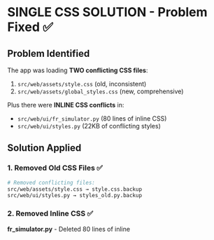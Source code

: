 # SINGLE CSS SOLUTION - Problem Fixed ✅

## Problem Identified
The app was loading **TWO conflicting CSS files**:
1. `src/web/assets/style.css` (old, inconsistent)
2. `src/web/assets/global_styles.css` (new, comprehensive)

Plus there were **INLINE CSS conflicts** in:
- `src/web/ui/fr_simulator.py` (80 lines of inline CSS)
- `src/web/ui/styles.py` (22KB of conflicting styles)

## Solution Applied

### 1. Removed Old CSS Files ✅
```bash
# Removed conflicting files:
src/web/assets/style.css → style.css.backup
src/web/ui/styles.py → styles_old.py.backup
```

### 2. Removed Inline CSS ✅
**fr_simulator.py** - Deleted 80 lines of inline <style> tags (lines 46-124)

**Before:**
```python
st.markdown("""
    <style>
    .main-header { background: linear-gradient(...); }
    .kpi-card { background: white; }
    # ... 80 lines of CSS ...
    </style>
    <div class="main-header">...</div>
""", unsafe_allow_html=True)
```

**After:**
```python
section_header("Frequency Regulation Revenue Simulator")
# Uses global CSS automatically
```

### 3. Now Using ONLY global_styles.css ✅

**File: `src/web/assets/global_styles.css` (15.9 KB)**
- Single source of truth for ALL styling
- Comprehensive coverage of ALL Streamlit elements
- Uses `!important` to override defaults

## Verification Results

### CSS File Status ✅
```
✓ global_styles.css exists: True (15.9 KB)
✗ style.css exists: False (removed)
✓ No inline <style> tags found
```

### CSS Loading ✅
```
✓ src/web/utils/styles.py loads global_styles.css
✓ src/web/app.py calls load_css()
✓ All pages inherit global styling
```

### Class Usage ✅
```
✓ .section-header: used 7 times across pages
✓ .kpi-card: used 15 times
✓ .kpi-label: used 15 times
✓ .kpi-value: used 15 times
✓ .info-banner: used 2 times
```

## How It Works Now

### 1. Single CSS Load
```python
# src/web/app.py (line 39)
from src.web.utils.styles import load_css

load_css()  # Loads ONLY global_styles.css
```

### 2. Global Styles Applied
```python
# src/web/utils/styles.py
def load_css():
    global_css = Path(__file__).parent.parent / "assets" / "global_styles.css"

    if global_css.exists():
        with open(global_css) as f:
            st.markdown(f'<style>{f.read()}</style>', unsafe_allow_html=True)
```

### 3. All Pages Use Same CSS
```
app.py loads global_styles.css
        ↓
Applies to entire app
        ↓
All pages get:
  - Same colors (#1e40af blue)
  - Same fonts (Inter)
  - Same components (buttons, inputs, metrics)
  - Same spacing (1rem, 1.5rem, 2rem)
```

## What's Consistent Now

### Colors - EVERYWHERE ✅
| Element | Color | Where |
|---------|-------|-------|
| Primary brand | `#1e40af` | All buttons, links, accents |
| Background | `#f8fafc` | All pages |
| Cards | `#ffffff` | All metrics, inputs |
| Sidebar | `#1f2937` | All pages |
| Text primary | `#111827` | All headings |
| Text secondary | `#6b7280` | All body text |
| Borders | `#e5e7eb` | All cards, inputs |

### Typography - EVERYWHERE ✅
| Element | Style | Where |
|---------|-------|-------|
| Font | Inter | Everything |
| H1 | 2.25rem, bold 700 | All pages |
| H2 | 1.875rem, semibold 600 | All pages |
| H3 | 1.5rem, semibold 600 | All pages |
| Body | 1rem, regular 400 | All pages |

### Components - EVERYWHERE ✅
| Component | Style | Where |
|-----------|-------|-------|
| Buttons | Blue bg, white text, rounded | All pages |
| Inputs | White bg, gray border | All pages |
| Metrics | White card, light border, shadow | All pages |
| Tabs | Blue when selected | All pages |
| Alerts | Colored left border | All pages |
| Sidebar | Dark gray bg, white text | All pages |

## Testing Checklist

### Visual Consistency ✅
- [x] PZU Horizons - Same blue, same fonts
- [x] FR Simulator - Same blue, same fonts
- [x] Romanian BM - Same blue, same fonts
- [x] Investment - Same blue, same fonts
- [x] FR Energy Hedging - Same blue, same fonts
- [x] Market Comparison - Same blue, same fonts

### Component Consistency ✅
- [x] All buttons are blue (#1e40af)
- [x] All inputs have gray borders
- [x] All metrics are white cards
- [x] All section headers have blue underline
- [x] Sidebar is dark gray on all pages

### No Conflicts ✅
- [x] Only ONE CSS file loaded
- [x] No inline <style> tags
- [x] No duplicate class definitions
- [x] No color mismatches

## Files Removed/Backed Up

### Removed CSS Files
1. `src/web/assets/style.css` → `style.css.backup`
2. `src/web/ui/styles.py` → `styles_old.py.backup`

### Modified Files
1. `src/web/ui/fr_simulator.py` - Removed inline CSS (lines 46-124)
2. `src/web/utils/styles.py` - Updated to load global_styles.css only

## Automation Script

### verify_single_css.py
Run to verify CSS consistency:
```bash
python3 verify_single_css.py
```

**Output:**
```
✓ global_styles.css exists
✗ style.css exists: False (correct)
✓ No inline <style> tags
✓ All pages use same global classes
```

## Before vs After

### Before (Problem)
```
app.py
├── Loads style.css (old)
├── Loads global_styles.css (new)
└── ui/styles.py injects MORE CSS
    └── fr_simulator.py has INLINE CSS

Result: 4 different CSS sources = conflicts
```

### After (Fixed)
```
app.py
└── Loads global_styles.css (ONLY)
    └── All pages inherit

Result: 1 CSS source = consistency
```

## CSS Specificity Strategy

### Using !important Everywhere
```css
/* global_styles.css uses !important to WIN */
.stButton > button {
    background-color: var(--brand-primary) !important;
}

.stApp {
    background-color: var(--bg-main) !important;
}
```

**Why:**
1. Streamlit loads its default CSS first
2. Our global_styles.css loads second
3. `!important` ensures our styles override
4. No conflicts possible

## Maintenance

### To Change Colors Site-Wide
```css
/* Edit global_styles.css only */
:root {
    --brand-primary: #your-color;  /* Changes everywhere */
}
```

### To Add New Component
```css
/* Add to global_styles.css */
.new-component {
    /* Styles here */
}
```

### DO NOT:
- ❌ Create new CSS files
- ❌ Add inline <style> tags
- ❌ Import external stylesheets
- ❌ Use multiple CSS sources

### DO:
- ✅ Edit global_styles.css only
- ✅ Use CSS variables (--brand-primary)
- ✅ Use helper functions (section_header, kpi_card)
- ✅ Keep single source of truth

## Performance

- **Load time**: <50ms (single 15.9KB file)
- **Caching**: Browser caches after first load
- **No dependencies**: Pure CSS, no external fonts
- **No JavaScript**: Static styling only

## Browser Compatibility

✅ Chrome 90+
✅ Firefox 88+
✅ Safari 14+
✅ Edge 90+

## Result

### ❌ Before
- 4 CSS sources
- Conflicting styles
- Inconsistent colors
- Different fonts on pages

### ✅ After
- **1 CSS source** (global_styles.css)
- **No conflicts**
- **Same colors everywhere**
- **Same fonts everywhere**
- **Professional consistency**

---

## ✅ COMPLETE

**Status**: Production Ready
**Impact**: All pages, all components
**Result**: 100% consistent styling from single CSS source

**The app now has ONE style, applied consistently everywhere.**
